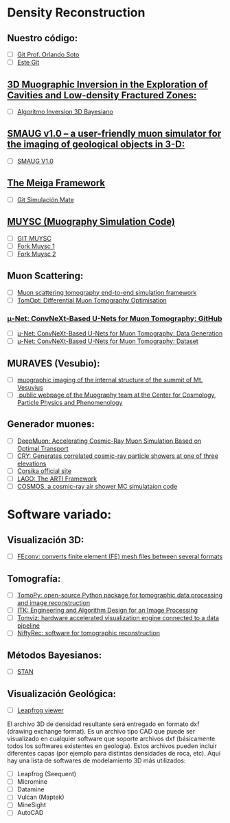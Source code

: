 # Density Reconstruction

## Nuestro código:
- [ ] [Git Prof. Orlando Soto](https://gitlab.cern.ch/osotosan/density_reconstruction)
- [ ] [Este Git](https://github.com/diegolmos/muography)

## [3D Muographic Inversion in the Exploration of Cavities and Low-density Fractured Zones:](https://academic.oup.com/gji/article/236/1/700/7335291)
- [ ] [Algoritmo Inversion 3D Bayesiano](https://zenodo.org/records/10039746)

## [SMAUG v1.0 – a user-friendly muon simulator for the imaging of geological objects in 3-D:](https://gmd.copernicus.org/articles/15/2441/2022/gmd-15-2441-2022.html)
- [ ] [SMAUG V1.0](https://zenodo.org/records/5547356)

## [The Meiga Framework](https://jais.andromedapublisher.org/index.php/JAIS/article/view/266)
- [ ] [Git Simulación Mate](https://github.com/ataboadanunez/meiga)

## [MUYSC (Muography Simulation Code)](https://halley.uis.edu.co/fuego/en/muysc-2/)
- [ ] [GIT MUYSC](https://github.com/Jhosgun/MUYSC)
- [ ] [Fork Muysc 1](https://github.com/JesusPenha/MUYSC_Tomo)
- [ ] [Fork Muysc 2](https://github.com/Delaican/MUYSC)

## Muon Scattering:
- [ ] [Muon scattering tomography end-to-end simulation framework](https://github.com/MaximeLagrange/Muography_Workshop_BND_2023)
- [ ] [TomOpt: Differential Muon Tomography Optimisation](https://github.com/GilesStrong/tomopt)

### [μ-Net: ConvNeXt-Based U-Nets for Muon Tomography: GitHub](https://github.com/jedlimlx/Muon-Tomography-AI)
- [ ] [μ-Net: ConvNeXt-Based U-Nets for Muon Tomography: Data Generation](https://github.com/jedlimlx/Muons-Data-Generation)
- [ ] [μ-Net: ConvNeXt-Based U-Nets for Muon Tomography: Dataset](https://www.kaggle.com/datasets/tomandjerry2005/muons-scattering-dataset)

## MURAVES (Vesubio):
- [ ] [muographic imaging of the internal structure of the summit of Mt. Vesuvius](https://github.com/muraves)
- [ ] [ public webpage of the Muography team at the Center for Cosmology, Particle Physics and Phenomenology](https://cp3-git.irmp.ucl.ac.be/muographycp3/public-material)

## Generador muones:
- [ ] [DeepMuon: Accelerating Cosmic-Ray Muon Simulation Based on Optimal Transport](https://github.com/wangab0/deepmuon)
- [ ] [CRY: Generates correlated cosmic-ray particle showers at one of three elevations](https://nuclear.llnl.gov/simulation/)
- [ ] [Corsika official site](https://www.iap.kit.edu/corsika/)
- [ ] [LAGO: The ARTI Framework](https://github.com/lagoproject/arti)
- [ ] [COSMOS, a cosmic-ray air shower MC simulataion code](http://cosmos.icrr.u-tokyo.ac.jp/COSMOSweb/)

# Software variado:

## Visualización 3D:
- [ ] [FEconv: converts finite element (FE) mesh files between several formats](https://victorsndvg.github.io/FEconv/formats/gmshmsh.xhtml)

## Tomografía:
- [ ] [TomoPy: open-source Python package for tomographic data processing and image reconstruction](https://tomopy.readthedocs.io/en/stable/)
- [ ] [ITK: Engineering and Algorithm Design for an Image Processing](https://itk.org)
- [ ] [Tomviz: hardware accelerated visualization engine connected to a data pipeline](https://tomviz.org/)
- [ ] [NiftyRec: software for tomographic reconstruction](http://niftyrec.scienceontheweb.net/wordpress/)

## Métodos Bayesianos:
- [ ] [STAN](https://mc-stan.org/)

## Visualización Geológica:
- [ ] [Leapfrog viewer](https://www.seequent.com/products-solutions/leapfrog-viewer/)

El archivo 3D de densidad resultante será entregado en formato dxf (drawing exchange format). Es un archivo tipo CAD que puede ser visualizado en cualquier software que soporte archivos dxf (básicamente todos los softwares existentes en geologia). Estos archivos pueden incluir diferentes capas (por ejemplo para distintas densidades de roca, etc). Aquí hay una lista de softwares de modelamiento 3D más utilizados:

- [ ] Leapfrog (Seequent)
- [ ] Micromine
- [ ] Datamine
- [ ] Vulcan (Maptek)
- [ ] MineSight
- [ ] AutoCAD
